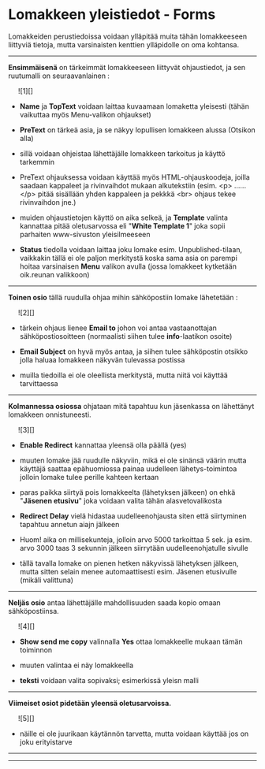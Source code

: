 # Lomakkeen yleistiedot - Forms

Lomakkeiden perustiedoissa voidaan ylläpitää muita tähän lomakkeeseen liittyviä tietoja,
mutta varsinaisten kenttien ylläpidolle on oma kohtansa.

----

__Ensimmäisenä__ on tärkeimmät lomakkeeseen liittyvät ohjaustiedot, ja sen ruutumalli on seuraavanlainen :


<figure class="fig-n border" style="margin:0 0 0 20px">
![1][]
</figure>


* __Name__ ja __TopText__ voidaan laittaa kuvaamaan lomaketta yleisesti (tähän vaikuttaa myös Menu-valikon ohjaukset)

* __PreText__ on tärkeä asia, ja se näkyy lopullisen lomakkeen alussa (Otsikon alla)
* sillä voidaan ohjeistaa lähettäjälle lomakkeen tarkoitus ja käyttö tarkemmin
* PreText ohjauksessa voidaan käyttää myös HTML-ohjauskoodeja, joilla saadaan kappaleet ja rivinvaihdot mukaan alkutekstiin (esim. \<p\> ...... \</p\> pitää sisällään yhden kappaleen ja pekkkä \<br\> ohjaus tekee rivinvaihdon jne.)

* muiden ohjaustietojen käyttö on aika selkeä, ja __Template__ valinta kannattaa pitää oletusarvossa eli "__White Template 1__" joka sopii parhaiten www-sivuston yleisilmeeseen

* __Status__ tiedolla voidaan laittaa joku lomake esim. Unpublished-tilaan, vaikkakin tällä ei ole paljon merkitystä koska sama asia on parempi hoitaa varsinaisen __Menu__ valikon avulla (jossa lomakkeet kytketään oik.reunan valikkoon)

----

__Toinen osio__ tällä ruudulla ohjaa mihin sähköpostiin lomake lähetetään :

<figure class="fig-n border" style="margin:0 0 0 20px">
![2][]
</figure>


* tärkein ohjaus lienee __Email to__ johon voi antaa vastaanottajan sähköpostiosoitteen (normaalisti siihen tulee __info__-laatikon osoite)

* __Email Subject__ on hyvä myös antaa, ja siihen tulee sähköpostin otsikko jolla haluaa lomakkeen näkyvän tulevassa postissa

* muilla tiedoilla ei ole oleellista merkitystä, mutta niitä voi käyttää tarvittaessa

----

__Kolmannessa osiossa__ ohjataan mitä tapahtuu kun jäsenkassa on lähettänyt lomakkeen onnistuneesti.

<figure class="fig-n border" style="margin:0 0 0 20px">
![3][]
</figure>

* __Enable Redirect__ kannattaa yleensä olla päällä (yes)
* muuten lomake jää ruudulle näkyviin, mikä ei ole sinänsä väärin mutta käyttäjä saattaa epähuomiossa painaa uudelleen lähetys-toimintoa jolloin lomake tulee perille kahteen kertaan

* paras paikka siirtyä pois lomakkeelta (lähetyksen jälkeen) on ehkä "__Jäsenen etusivu__" joka voidaan valita tähän alasvetovalikosta

* __Redirect Delay__ vielä hidastaa uudelleenohjausta siten että siirtyminen tapahtuu annetun aiajn jälkeen
* Huom! aika on millisekunteja, jolloin arvo 5000 tarkoittaa 5 sek. ja esim. arvo 3000 taas 3 sekunnin jälkeen siirrytään uudelleenohjatulle sivulle
* tällä tavalla lomake on pienen hetken näkyvissä lähetyksen jälkeen, mutta sitten selain menee automaattisesti esim. Jäsenen etusivulle (mikäli valittuna)

----

__Neljäs osio__ antaa lähettäjälle mahdollisuuden saada kopio omaan sähköpostiinsa.

<figure class="fig-n border" style="margin:0 0 0 20px">
![4][]
</figure>

* __Show send me copy__ valinnalla __Yes__ ottaa lomakkeelle mukaan tämän toiminnon
* muuten valintaa ei näy lomakkeella 

* __teksti__ voidaan valita sopivaksi; esimerkissä yleisn malli

----

__Viimeiset osiot pidetään yleensä oletusarvoissa.__

<figure class="fig-n border" style="margin:0 0 0 20px">
![5][]
</figure>

* näille ei ole juurikaan käytännön tarvetta, mutta voidaan käyttää jos on joku erityistarve
 

----



----

[1]: kuvat/kuva203.png
[2]: kuvat/kuva204.png
[3]: kuvat/kuva205.png
[4]: kuvat/kuva206.png
[5]: kuvat/kuva207.png
